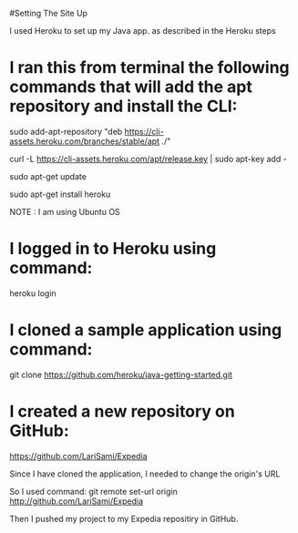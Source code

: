 #Setting The Site Up


I used Heroku to set up my Java app.
as described in the Heroku steps
# I ran this from terminal the following commands that will add the apt repository and install the CLI:

sudo add-apt-repository "deb https://cli-assets.heroku.com/branches/stable/apt ./"

curl -L https://cli-assets.heroku.com/apt/release.key | sudo apt-key add -

sudo apt-get update

sudo apt-get install heroku

NOTE : I am using Ubuntu OS
# I logged in to Heroku using command:
heroku login

# I cloned a sample application using command:
git clone https://github.com/heroku/java-getting-started.git


# I created a new repository on GitHub:
https://github.com/LariSami/Expedia

Since I have cloned the application, I needed to change the origin's URL

So I used command:
git remote set-url origin http://github.com/LariSami/Expedia

Then I pushed my project to my Expedia repositiry in GitHub.